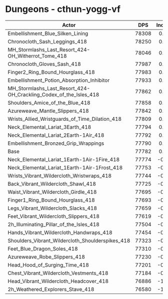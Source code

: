 # Dungeons - cthun-yogg-vf
| Actor | DPS | Increase |
|---|:---:|:---:|
|Embellishment_Blue_Silken_Lining|78308|0.68%|
|Chronocloth_Sash_Leggings_418|78250|0.60%|
|MH_Stormlashs_Last_Resort_424-OH_Witherrot_Tome_418|78046|0.34%|
|Chronocloth_Gloves_Sash_418|77987|0.26%|
|Finger2_Ring_Bound_Hourglass_418|77983|0.26%|
|Embellishment_Potion_Absorption_Inhibitor|77933|0.19%|
|MH_Stormlashs_Last_Resort_424-OH_Crackling_Codex_of_the_Isles_418|77862|0.10%|
|Shoulders_Amice_of_the_Blue_418|77858|0.10%|
|Azureweave_Mantle_Slippers_418|77842|0.08%|
|Wrists_Allied_Wristguards_of_Time_Dilation_418|77809|0.03%|
|Neck_Elemental_Lariat_3Earth_418|77794|0.02%|
|Neck_Elemental_Lariat_2Earth-1Air_418|77792|0.01%|
|Embellishment_Bronzed_Grip_Wrappings|77790|0.01%|
|Base|77782|0.00%|
|Neck_Elemental_Lariat_1Earth-1Air-1Fire_418|77774|-0.01%|
|Neck_Elemental_Lariat_1Earth-1Air-1Frost_418|77753|-0.04%|
|Wrists_Vibrant_Wildercloth_Wristwraps_418|77744|-0.05%|
|Back_Vibrant_Wildercloth_Shawl_418|77725|-0.07%|
|Waist_Vibrant_Wildercloth_Girdle_418|77695|-0.11%|
|Finger1_Ring_Bound_Hourglass_418|77693|-0.11%|
|Legs_Vibrant_Wildercloth_Slacks_418|77659|-0.16%|
|Feet_Vibrant_Wildercloth_Slippers_418|77619|-0.21%|
|2h_Illuminating_Pillar_of_the_Isles_418|77504|-0.36%|
|Hands_Vibrant_Wildercloth_Handwraps_418|77454|-0.42%|
|Shoulders_Vibrant_Wildercloth_Shoulderspikes_418|77323|-0.59%|
|Feet_Blue_Dragon_Soles_418|77310|-0.61%|
|Azureweave_Robe_Slippers_418|77230|-0.71%|
|Head_Hood_of_Surging_Time_418|77201|-0.75%|
|Chest_Vibrant_Wildercloth_Vestments_418|77184|-0.77%|
|Head_Vibrant_Wildercloth_Headcover_418|76886|-1.15%|
|2h_Weathered_Explorers_Stave_418|76580|-1.54%|
